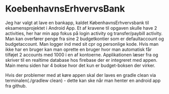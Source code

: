 # KoebenhavnsErhvervsBank

Jeg har valgt at lave en bankapp, kaldet KøbenhavnsErhvervsbank til eksamensprojektet i Android App. Et af kravene til opgaven skulle have 2 activities, her har min app fokus på login activity og transfer/paybill activity. Man kan overfører penge fra sine 2 budgetkontier som er defaultaccount og budgetaccount. 
Man logger ind med sit cpr og personlige kode. Hvis man ikke har en bruger kan man oprette en bruger hvor man automatisk får tilføjet 2 accounts med 1000 i en af kontoerne. Applikationen læser fra og skriver til en realtime database hos firebase der er integreret med appen.
Main menu siden har 4 bokse hvor det kun er budget-boksen der virker.

Hvis der problemer med at køre appen skal der laves en gradle clean via terminalen(./gradlew clean) - dette kan ske når man henter en android app fra github. 

